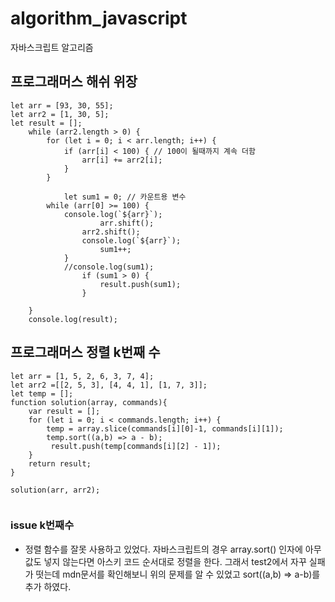 # algorithm_javascript
자바스크립트 알고리즘

## 프로그래머스 해쉬 위장
```
let arr = [93, 30, 55];
let arr2 = [1, 30, 5];
let result = [];
    while (arr2.length > 0) {
        for (let i = 0; i < arr.length; i++) {
            if (arr[i] < 100) { // 100이 될때까지 계속 더함
                arr[i] += arr2[i];
            }
        }

            let sum1 = 0; // 카운트용 변수
        while (arr[0] >= 100) {
            console.log(`${arr}`);
                    arr.shift();
                arr2.shift();
                console.log(`${arr}`);
                    sum1++;
            }
            //console.log(sum1);
                if (sum1 > 0) {
                    result.push(sum1);    
                }
        
    }
    console.log(result);

```



## 프로그래머스 정렬 k번째 수 
```
let arr = [1, 5, 2, 6, 3, 7, 4];
let arr2 =[[2, 5, 3], [4, 4, 1], [1, 7, 3]];
let temp = [];
function solution(array, commands){
    var result = [];
    for (let i = 0; i < commands.length; i++) {
        temp = array.slice(commands[i][0]-1, commands[i][1]);
        temp.sort((a,b) => a - b);
         result.push(temp[commands[i][2] - 1]);
    }
    return result;
}

solution(arr, arr2);


```

### issue  k번째수
- 정렬 함수를 잘못 사용하고 있었다. 자바스크립트의 경우 array.sort() 인자에 아무 값도 넣지 않는다면 아스키 코드 순서대로 정렬을 한다. 그래서 test2에서 자꾸 실패가 떳는데 mdn문서를 확인해보니 위의 문제를 알 수 있었고 sort((a,b) => a-b)를 추가 하였다. 